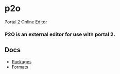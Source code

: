 # p2o
Portal 2 Online Editor

### P2O is an external editor for use with portal 2.

## Docs
* [Packages](/packages)
* [Formats](/formats)
